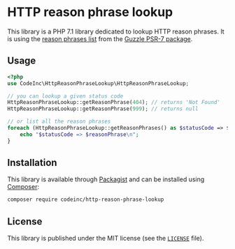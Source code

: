 # HTTP reason phrase lookup

This library is a PHP 7.1 library dedicated to lookup HTTP reason phrases. It is using the [reason phrases list](https://github.com/guzzle/psr7/blob/master/src/Response.php#L15) from the [Guzzle PSR-7 package](https://packagist.org/packages/guzzlehttp/psr7).

## Usage

```php
<?php
use CodeInc\HttpReasonPhraseLookup\HttpReasonPhraseLookup;

// you can lookup a given status code 
HttpReasonPhraseLookup::getReasonPhrase(404); // returns 'Not Found'
HttpReasonPhraseLookup::getReasonPhrase(999); // returns null

// or list all the reason phrases
foreach (HttpReasonPhraseLookup::getReasonPhrases() as $statusCode => $reasonPhrase) {
    echo "$statusCode => $reasonPhrase\n";
}
```

## Installation

This library is available through [Packagist](https://packagist.org/packages/codeinc/http-reason-phrase-lookup) and can be installed using [Composer](https://getcomposer.org/): 

```bash
composer require codeinc/http-reason-phrase-lookup
```

## License 
This library is published under the MIT license (see the [`LICENSE`](LICENSE) file).


